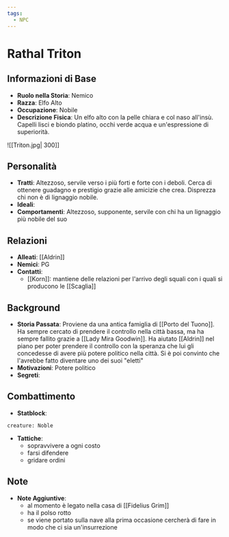 ```yaml
---
tags:
  - NPC
---
```

# Rathal Triton

## Informazioni di Base
- **Ruolo nella Storia**: Nemico
- **Razza**: Elfo Alto
- **Occupazione**: Nobile 
- **Descrizione Fisica**: Un elfo alto con la pelle chiara e col naso all'insù. Capelli lisci e biondo platino, occhi verde acqua e un'espressione di superiorità.

![[Triton.jpg| 300]]

## Personalità
- **Tratti**: Altezzoso, servile verso i più forti e forte con i deboli. Cerca di ottenere guadagno e prestigio grazie alle amicizie che crea. Disprezza chi non è di lignaggio nobile.
- **Ideali**: 
- **Comportamenti**: Altezzoso, supponente, servile con chi ha un lignaggio più nobile del suo

## Relazioni
- **Alleati**: [[Aldrin]] 
- **Nemici**: PG
- **Contatti**: 
	- [[Korn]]: mantiene delle relazioni per l'arrivo degli squali con i quali si producono le [[Scaglia]]  

## Background
- **Storia Passata**: Proviene da una antica famiglia di [[Porto del Tuono]]. Ha sempre cercato di prendere il controllo nella città bassa, ma ha sempre fallito grazie a [[Lady Mira Goodwin]]. Ha aiutato [[Aldrin]] nel piano per poter prendere il controllo con la speranza che lui gli concedesse di avere più potere politico nella città. Si è poi convinto che l'avrebbe fatto diventare uno dei suoi "eletti"
- **Motivazioni**: Potere politico
- **Segreti**: 

## Combattimento
- **Statblock**: 
```statblock
creature: Noble
```

- **Tattiche**: 
	- sopravvivere a ogni costo
	- farsi difendere
	- gridare ordini

## Note
- **Note Aggiuntive**: 
	- al momento è legato nella casa di [[Fidelius Grim]]
	- ha il polso rotto
	- se viene portato sulla nave alla prima occasione cercherà di fare in modo che ci sia un'insurrezione
